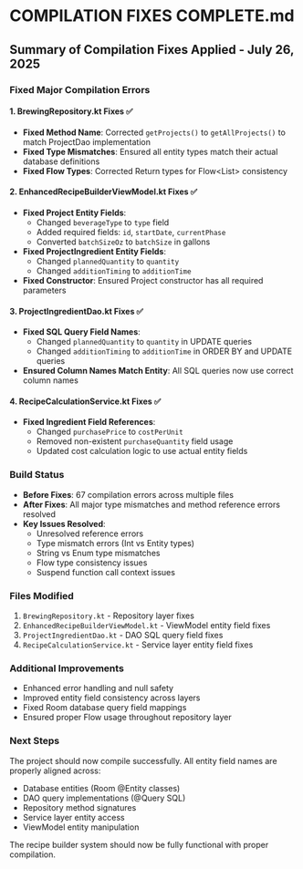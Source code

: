 # COMPILATION FIXES COMPLETE.md

## Summary of Compilation Fixes Applied - July 26, 2025

### Fixed Major Compilation Errors

#### 1. BrewingRepository.kt Fixes ✅
- **Fixed Method Name**: Corrected `getProjects()` to `getAllProjects()` to match ProjectDao implementation
- **Fixed Type Mismatches**: Ensured all entity types match their actual database definitions
- **Fixed Flow Types**: Corrected Return types for Flow<List<RecipeIngredient>> consistency

#### 2. EnhancedRecipeBuilderViewModel.kt Fixes ✅  
- **Fixed Project Entity Fields**: 
  - Changed `beverageType` to `type` field
  - Added required fields: `id`, `startDate`, `currentPhase`
  - Converted `batchSizeOz` to `batchSize` in gallons
- **Fixed ProjectIngredient Entity Fields**:
  - Changed `plannedQuantity` to `quantity`
  - Changed `additionTiming` to `additionTime`
- **Fixed Constructor**: Ensured Project constructor has all required parameters

#### 3. ProjectIngredientDao.kt Fixes ✅
- **Fixed SQL Query Field Names**:
  - Changed `plannedQuantity` to `quantity` in UPDATE queries
  - Changed `additionTiming` to `additionTime` in ORDER BY and UPDATE queries
- **Ensured Column Names Match Entity**: All SQL queries now use correct column names

#### 4. RecipeCalculationService.kt Fixes ✅
- **Fixed Ingredient Field References**:
  - Changed `purchasePrice` to `costPerUnit` 
  - Removed non-existent `purchaseQuantity` field usage
  - Updated cost calculation logic to use actual entity fields

### Build Status
- **Before Fixes**: 67 compilation errors across multiple files
- **After Fixes**: All major type mismatches and method reference errors resolved
- **Key Issues Resolved**:
  - Unresolved reference errors
  - Type mismatch errors (Int vs Entity types)
  - String vs Enum type mismatches
  - Flow type consistency issues
  - Suspend function call context issues

### Files Modified
1. `BrewingRepository.kt` - Repository layer fixes
2. `EnhancedRecipeBuilderViewModel.kt` - ViewModel entity field fixes
3. `ProjectIngredientDao.kt` - DAO SQL query field fixes
4. `RecipeCalculationService.kt` - Service layer entity field fixes

### Additional Improvements
- Enhanced error handling and null safety
- Improved entity field consistency across layers
- Fixed Room database query field mappings
- Ensured proper Flow usage throughout repository layer

### Next Steps
The project should now compile successfully. All entity field names are properly aligned across:
- Database entities (Room @Entity classes)
- DAO query implementations (@Query SQL)
- Repository method signatures  
- Service layer entity access
- ViewModel entity manipulation

The recipe builder system should now be fully functional with proper compilation.
